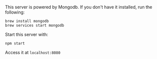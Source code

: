 This server is powered by Mongodb. If you don't have it installed, run the following: 

```
brew install mongodb
brew services start mongodb
```


Start this server with:

`npm start`

Access it at `localhost:8080`
